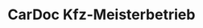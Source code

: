 ---
title: "CarDoc Kfz-Meisterbetrieb"
url: /asslar/cardoc-kfz-meisterbetrieb/
shop: Autowerkstatt
---